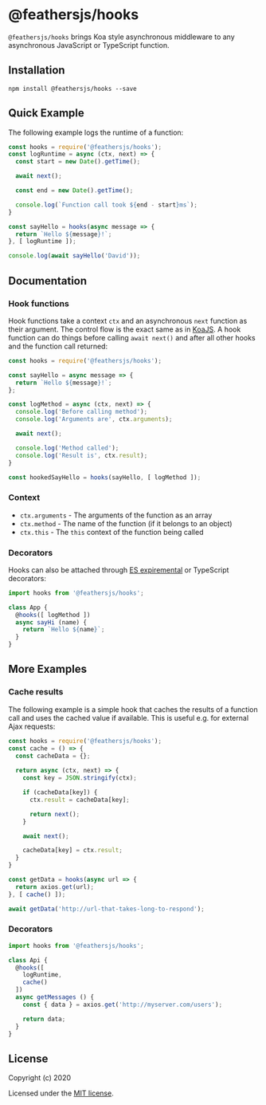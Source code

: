 # @feathersjs/hooks

`@feathersjs/hooks` brings Koa style asynchronous middleware to any asynchronous JavaScript or TypeScript function.

## Installation

```
npm install @feathersjs/hooks --save
```

## Quick Example

The following example logs the runtime of a function:

```js
const hooks = require('@feathersjs/hooks');
const logRuntime = async (ctx, next) => {
  const start = new Date().getTime();

  await next();

  const end = new Date().getTime();

  console.log(`Function call took ${end - start}ms`);
}

const sayHello = hooks(async message => {
  return `Hello ${message}!`;
}, [ logRuntime ]);

console.log(await sayHello('David'));
```

## Documentation

### Hook functions

Hook functions take a context `ctx` and an asynchronous `next` function as their argument. The control flow is the exact same as in [KoaJS](). A hook function can do things before calling `await next()` and after all other hooks and the function call returned:

```js
const hooks = require('@feathersjs/hooks');

const sayHello = async message => {
  return `Hello ${message}!`;
};

const logMethod = async (ctx, next) => {
  console.log('Before calling method');
  console.log('Arguments are', ctx.arguments);

  await next();

  console.log('Method called');
  console.log('Result is', ctx.result);
}

const hookedSayHello = hooks(sayHello, [ logMethod ]);
```

### Context

- `ctx.arguments` - The arguments of the function as an array
- `ctx.method` - The name of the function (if it belongs to an object)
- `ctx.this` - The `this` context of the function being called

### Decorators

Hooks can also be attached through [ES expiremental](https://babeljs.io/docs/en/babel-plugin-proposal-decorators) or TypeScript decorators:

```js
import hooks from '@feathersjs/hooks';

class App {
  @hooks([ logMethod ])
  async sayHi (name) {
    return `Hello ${name}`;
  }
}
```

## More Examples

### Cache results

The following example is a simple hook that caches the results of a function call and uses the cached value if available. This is useful e.g. for external Ajax requests:

```js
const hooks = require('@feathersjs/hooks');
const cache = () => {
  const cacheData = {};
  
  return async (ctx, next) => {
    const key = JSON.stringify(ctx);

    if (cacheData[key]) {
      ctx.result = cacheData[key];

      return next();
    }

    await next();

    cacheData[key] = ctx.result;
  }
}

const getData = hooks(async url => {
  return axios.get(url);
}, [ cache() ]);

await getData('http://url-that-takes-long-to-respond');
```

### Decorators

```js
import hooks from '@feathersjs/hooks';

class Api {
  @hooks([
    logRuntime,
    cache()
  ])
  async getMessages () {
    const { data } = axios.get('http://myserver.com/users');

    return data;
  }
}
```

## License

Copyright (c) 2020

Licensed under the [MIT license](LICENSE).
